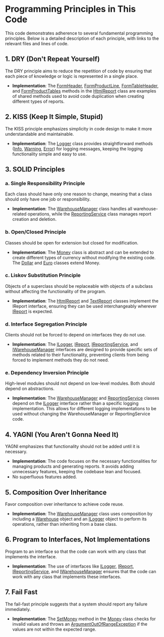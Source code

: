 # Programming Principles in This Code
This code demonstrates adherence to several fundamental programming principles. Below is a detailed description of each principle, with links to the relevant files and lines of code.
## 1. DRY (Don't Repeat Yourself)
The DRY principle aims to reduce the repetition of code by ensuring that each piece of knowledge or logic is represented in a single place.
* **Implementation**: The [FormHeader](./Models/HtmlReport.cs#L91), [FormProductLine](./Models/HtmlReport.cs#L133), [FormTableHeader](./Models/HtmlReport.cs#L109), and [FormProductTables](./Models/HtmlReport.cs#L123) methods in the [HtmlReport](./Models/HtmlReport.cs) class are examples of shared methods used to avoid code duplication when creating different types of reports.
## 2. KISS (Keep It Simple, Stupid)
The KISS principle emphasizes simplicity in code design to make it more understandable and maintainable.
* **Implementation**: The [Logger](./Services/Logger.cs) class provides straightforward methods ([Info](./Services/Logger.cs#L13), [Warning](./Services/Logger.cs#L18), [Error](./Services/Logger.cs#L8)) for logging messages, keeping the logging functionality simple and easy to use.
## 3. SOLID Principles
### a. Single Responsibility Principle
Each class should have only one reason to change, meaning that a class should only have one job or responsibility.
* **Implementation**: The [WarehouseManager](./Managers/WarehouseManager.cs) class handles all warehouse-related operations, while the [ReportingService](./Services/ReportingService.cs) class manages report creation and deletion.
### b. Open/Closed Principle
Classes should be open for extension but closed for modification.
* **Implementation**: The [Money](./Models/Money.cs) class is abstract and can be extended to create different types of currency without modifying the existing code. The [Dollar](./Models/Dollar.cs) and [Euro](./Models/Euro.cs) classes extend Money.
### c. Liskov Substitution Principle
Objects of a superclass should be replaceable with objects of a subclass without affecting the functionality of the program.
* **Implementation**: The [HtmlReport](./Models/HtmlReport.cs) and [TextReport](./Models/TextReport.cs) classes implement the IReport interface, ensuring they can be used interchangeably wherever [IReport](./Interfaces/IReport.cs) is expected.
### d. Interface Segregation Principle
Clients should not be forced to depend on interfaces they do not use.
* **Implementation**: The [ILogger](./Interfaces/ILogger.cs), [IReport](./Interfaces/IReport.cs), [IReportingService](./Interfaces/IReportingService.cs), and [IWarehouseManager](./Interfaces/IWarehouseManager.cs) interfaces are designed to provide specific sets of methods related to their functionality, preventing clients from being forced to implement methods they do not need.
### e. Dependency Inversion Principle
High-level modules should not depend on low-level modules. Both should depend on abstractions.
* **Implementation**: The [WarehouseManager](./Managers/WarehouseManager.cs) and [ReportingService](./Services/ReportingService.cs) classes depend on the [ILogger](./Interfaces/ILogger.cs) interface rather than a specific logging implementation. This allows for different logging implementations to be used without changing the WarehouseManager or ReportingService code.
## 4. YAGNI (You Aren't Gonna Need It)
YAGNI emphasizes that functionality should not be added until it is necessary.
* **Implementation**: The code focuses on the necessary functionalities for managing products and generating reports. It avoids adding unnecessary features, keeping the codebase lean and focused.
* No superfluous features added.
## 5. Composition Over Inheritance
Favor composition over inheritance to achieve code reuse.
* **Implementation**: The [WarehouseManager](./Managers/WarehouseManager.cs) class uses composition by including a [Warehouse](./Managers/WarehouseManager.cs#L8) object and an [ILogger](./Managers/WarehouseManager.cs#L9) object to perform its operations, rather than inheriting from a base class.
## 6. Program to Interfaces, Not Implementations
Program to an interface so that the code can work with any class that implements the interface.
* **Implementation**: The use of interfaces like [ILogger](./Interfaces/ILogger.cs), [IReport](./Interfaces/IReport.cs), [IReportingService](./Interfaces/IReportingService.cs), and [IWarehouseManager](./Interfaces/IWarehouseManager.cs) ensures that the code can work with any class that implements these interfaces.
## 7. Fail Fast
The fail-fast principle suggests that a system should report any failure immediately.
* **Implementation**: The [SetMoney](./Models/Money.cs#L10-19) method in the [Money](./Models/Money.cs) class checks for invalid values and throws an [ArgumentOutOfRangeException](./Models/Money.cs#L13) if the values are not within the expected range.
